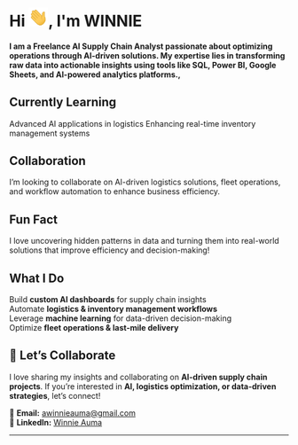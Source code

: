   <div align="LEFT">
<h1 align="LEFT">Hi <img width="35" src="https://github.com/1999AZZAR/1999AZZAR/blob/main/resources/img/waving.gif">, I'm WINNIE </h1>
<h4 align="LEFT">I am a Freelance AI Supply Chain Analyst passionate about optimizing operations through AI-driven solutions. My expertise lies in transforming raw data into actionable insights using tools like SQL, Power BI, Google Sheets, and AI-powered analytics platforms., 


## Currently Learning
Advanced AI applications in logistics
Enhancing real-time inventory management systems

## Collaboration
I’m looking to collaborate on AI-driven logistics solutions, fleet operations, and workflow automation to enhance business efficiency.

## Fun Fact
I love uncovering hidden patterns in data and turning them into real-world solutions that improve efficiency and decision-making!


## What I Do  
 Build **custom AI dashboards** for supply chain insights  
 Automate **logistics & inventory management workflows**  
 Leverage **machine learning** for data-driven decision-making  
 Optimize **fleet operations & last-mile delivery**  

## 🚀 Let’s Collaborate  
I love sharing my insights and collaborating on **AI-driven supply chain projects**. If you’re interested in **AI, logistics optimization, or data-driven strategies**, let’s connect!  

📩 **Email:** [awinnieauma@gmail.com](mailto:awinnieauma@gmail.com)  
🔗 **LinkedIn:** [Winnie Auma](https://www.linkedin.com/in/winnie-auma-9b664310b)  

---  

<!---
winnier-ops/winnier-ops is a ✨ special ✨ repository because its `README.md` (this file) appears on your GitHub profile.
You can click the Preview link to take a look at your changes.
--->
